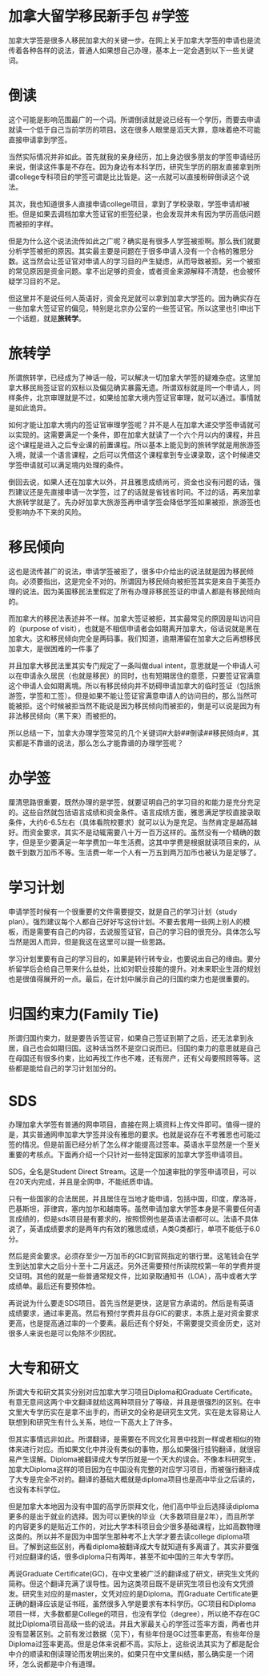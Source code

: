 # 加拿大留学移民新手包 #学签

加拿大学签是很多人移民加拿大的关键一步。在网上关于加拿大学签的申请也是流传着各种各样的说法，普通人如果想自己办理，基本上一定会遇到以下一些关键词。

# 倒读

这个可能是影响范围最广的一个词。所谓倒读就是说已经有一个学历，而要去申请就读一个低于自己当前学历的项目。这在很多人眼里是滔天大罪，意味着绝不可能直接申请拿到学签。

当然实际情况并非如此。首先就我的亲身经历，加上身边很多朋友的学签申请经历来说，倒读这件事是不存在。因为身边有本科学历，研究生学历的朋友直接拿到所谓college专科项目的学签可谓是比比皆是。这一点就可以直接粉碎倒读这个说法。

其次，我也知道很多人直接申请college项目，拿到了学校录取，学签申请却被拒。但是如果去调档加拿大签证官的拒签纪录，也会发现并未有因为学历高低问题而被拒的字样。

但是为什么这个说法流传如此之广呢？确实是有很多人学签被拒啊。那么我们就要分析学签被拒的原因。其实最主要是问题在于很多申请人没有一个合格的雅思分数。这当然会让签证官对申请人的学习目的产生疑虑，从而导致被拒。另一个被拒的常见原因是资金问题。拿不出足够的资金，或者资金来源解释不清楚，也会被怀疑学习目的不足。

但这里并不是说任何人英语好，资金充足就可以拿到加拿大学签的。因为确实存在一些加拿大签证官的偏见，特别是北京办公室的一些签证官。所以这里也引申出下一个话题，就是**旅转学**。

# 旅转学

所谓旅转学，已经成为了神话一般，可以解决一切加拿大学签的疑难杂症。这里加拿大移民局签证官的双标以及偏见确实暴露无遗。所谓双标就是同一个申请人，同样条件，北京审理就是不过，如果给加拿大境内签证官审理，就可以通过。事情就是如此诡异。

如何才能让加拿大境内的签证官审理学签呢？并不是人在加拿大递交学签申请就可以实现的。这需要满足一个条件，即在加拿大就读了一个六个月以内的课程，并且这个课程是进入之后专业课的前置课程。所以基本上能见到的旅转学就是用旅游签入境，就读一个语言课程，之后可以凭借这个课程拿到专业课录取，这个时候递交学签申请就可以满足境内处理的条件。

倒回去说，如果人还在加拿大以外，并且雅思成绩尚可，资金也没有问题的话，强烈建议还是先直接申请一次学签，过了的话就是省钱省时间。不过的话，再来加拿大旅转学就是了。先办好加拿大旅游签再申请学签会降低学签如果被拒，旅游签也受影响办不下来的风险。

# 移民倾向

这也是流传甚广的说法，申请学签被拒了，很多中介给出的说法就是因为移民倾向。必须要指出，这是完全不对的。所谓因为移民倾向被拒签其实是来自于美签办理的说法。因为美国移民法里假定了所有办理非移民签证的申请人都是有移民倾向的。

而加拿大的移民法表述并不一样。加拿大签证被拒，其实最常见的原因是叫访问目的（purpose of visit），也就是不相信申请者会如期离开加拿大，俗话说就是黑在加拿大。这和移民倾向完全是两码事。我们知道，逾期滞留在加拿大之后再想移民加拿大，是很困难的一件事了

并且加拿大移民法里其实专门规定了一条叫做dual intent，意思就是一个申请人可以在申请永久居民（也就是移民）的同时，也有短期居住的意愿，只要签证官满意这个申请人会如期离境。所以有移民倾向并不妨碍申请加拿大的临时签证（包括旅游签，学签和工签）。但是如果不能让签证官满意申请人的访问目的，那么当然可能被拒。这个时候被拒当然不能说是因为移民倾向而被拒的，倒是可以说是因为有非法移民倾向（黑下来）而被拒的。

所以总结一下，加拿大办理学签常见的几个关键词#大龄##倒读##移民倾向#，其实都是不靠谱的说法，那么怎么才能靠谱的办理学签呢？

# 办学签

厘清思路很重要，既然办理的是学签，就要证明自己的学习目的和能力是充分充足的。这些自然就包括语言成绩和资金条件。语言成绩方面，雅思满足学校直接录取条件，大约6-6.5左右（具体看院校要求）就可以认为是充足。当然肯定是越高越好。而资金要求，其实不是动辄需要八十万一百万这样的。虽然没有一个精确的数字，但是至少要满足一年学费加一年生活费。这其中学费是根据就读项目来的，从数千到数万加币不等。生活费一年一个人有一万五到两万加币也被认为是足够了。

# 学习计划

申请学签时候有一个很重要的文件需要提交，就是自己的学习计划（study plan）。强烈建议每个人都自己好好写这份计划。不要去套用一些网上别人的模板，而是需要有自己的内容，去说服签证官，自己的学习目的很充分。具体怎么写当然是因人而异，但是我这在这里可以提一些思路。

学习计划里要有自己的学习目的，如果是转行转专业，也要说出自己的缘由。要分析留学后会给自己带来什么益处，比如对职业技能的提升。对未来职业生涯的规划也是很值得展开的一点。最后，在计划中展示自己的归国约束力也是很重要的。

# 归国约束力(Family Tie)

所谓归国约束力，就是要告诉签证官，如果自己签证到期了之后，还无法拿到永居，自己也会如期归国。这种话当然不是空口说而已。归国约束力的意思就是自己在母国还有很多约束，比如再找工作也不难，还有房产，还有父母要照顾等等。这些都是能给自己的学习计划加分的。

# SDS

办理加拿大学签有普通的网申项目，直接在网上填资料上传文件即可。值得一提的是，其实普通网申加拿大学签并没有雅思的要求。也就是说存在不考雅思也可能过签的情况。但是前面已经分析了怎么样才能提高过签率。英语水平显然是一个至关重要的考核点。下面再介绍一个只针对一些特定国家的加拿大学签申请项目。

SDS，全名是Student Direct Stream。这是一个加速审批的学签申请项目，可以在20天内完成，并且是全网申，不能纸质申请。

只有一些国家的合法居民，并且居住在当地才能申请，包括中国，印度，摩洛哥，巴基斯坦，菲律宾，塞内加尔和越南等。虽然申请加拿大学签本身是不需要任何语言成绩的，但是sds项目是有要求的，按照惯例也是英语法语都可以。法语不具体说了，英语成绩要求的是两年内有效的雅思成绩，A类G类都行，单项不能低于6.0分。

然后是资金要求。必须存至少一万加币的GIC到官网指定的银行里。这笔钱会在学生到达加拿大之后分十至十二月返还。另外还需要预付所读院校第一年的学费并提交证明。其他的就是一些普通常规文件，比如录取通知书（LOA），高中或者大学成绩单。最后还有要预体检。

再说说为什么要走SDS项目。首先当然是更快，这是官方承诺的。然后是有英语成绩要求，通过率更高。然后有预付学费并且存GIC的要求，本质上是对资金要求更高，也是提高通过率的一个要素。最后还有个好处，不需要提交资金历史，这对很多人来说也是可以免除不少困扰。

# 大专和研文

所谓大专和研文其实分别对应加拿大学习项目Diploma和Graduate Certificate。有意无意间这两个中文翻译就给这两种项目分了等级，并且是很强烈的区别。在中文里大专学历实在是拿不出手的，而研文的全称是研究生文凭，实在是太容易让人联想到和研究生有什么关系，地位一下高大上了许多。

但其实事情远非如此。所谓翻译，是需要在不同文化背景中找到一样或者相似的物体来进行对应。而如果文化中并没有类似的事物，那么如果强行挂钩翻译，就很容易产生误解。Diploma被翻译成大专学历就是一个天大的误会。不像本科研究生，加拿大Diploma这样的项目因为在中国没有完整的对应学习项目，而被强行翻译成了大专是完全不对的。翻译的基础大概就是diploma项目也是高中毕业之后读的，也没有本科学位。

但是加拿大本地因为没有中国的高学历崇拜文化，他们高中毕业后选择读diploma更多的是出于就业的选择。因为可以更快的毕业（大多数项目是2年），而且所学的内容更多的是贴近工作的，对比大学本科项目会少很多基础课程，比如高数物理这类的。所以并不是因为中国学生那种考不上大学才要去读college diploma项目。了解到这些区别，再看diploma被翻译成大专就知道有多离谱了。其实非要强行对应翻译的话，很多diploma只有两年，甚至不如中国的三年大专学历。

再说Graduate Certificate(GC)，在中文里被广泛的翻译成了研文，研究生文凭的简称。但这个翻译充满了误导性。因为这类项目既不是研究生项目也没有文凭颁发。研究生对应的是master，文凭对应的是Diploma。而Graduate Certificate更正确的翻译应该是证书班，虽然很多入学是要求有本科学历。GC项目和Diploma项目一样，大多数都是College的项目，也没有学位（degree），所以绝不存在GC就比Diploma项目高级一些的说法。并且大家最关心的学签过签率方面，两者也并没有显著区别。之前有发过数据（见下），有些年份是GC过签率更高，有些年份是Diploma过签率更高。但是总体来说都不高。实际上，这些说法其实为了都是配合中介的顺读和倒读理论而发明出来的。如果只在中文里纠结，那么确实是一个闭环，怎么说都是中介有道理。
